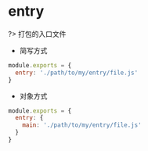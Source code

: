 # entry

?> 打包的入口文件


+ 简写方式
  
```javascript
module.exports = {
  entry: './path/to/my/entry/file.js'
}
```

+ 对象方式

```javascript
module.exports = {
  entry: {
    main: './path/to/my/entry/file.js'
  }
}
```


